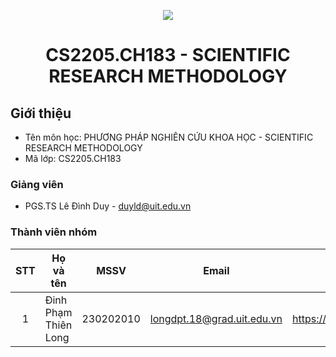 <p align="center">
  <a href="https://www.uit.edu.vn/"><img src="https://www.uit.edu.vn/sites/vi/files/banner.png"></a>
<h1 align="center"><b>CS2205.CH183 - SCIENTIFIC RESEARCH METHODOLOGY</b></h1>

## Giới thiệu

- Tên môn học: PHƯƠNG PHÁP NGHIÊN CỨU KHOA HỌC - SCIENTIFIC RESEARCH METHODOLOGY
- Mã lớp: CS2205.CH183

### Giảng viên

- PGS.TS Lê Đình Duy - duyld@uit.edu.vn

### Thành viên nhóm

| STT | Họ và tên            | MSSV      | Email                       | Github                                        |
| :-: | -------------------- | --------- | --------------------------- | --------------------------------------------- |
|  1  | Đinh Phạm Thiên Long | 230202010 | longdpt.18@grad.uit.edu.vn  |  https://github.com/tilo2402/CS2205.CH183.git |
